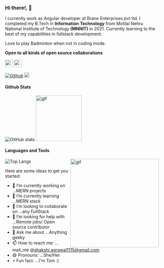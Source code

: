 ### Hi there!, 👋
I currently work as Angular developer at Brane Enterprises pvt ltd.  I completed my B.Tech in **Information Technology** from Motilal Nehru National Institute of Technology **(MNNIT)** in 2021.
Currently learning to the best of my capabilities in fullstack development.



Love to play Badminton when not in coding mode.

**Open to all kinds of open source collaborations**


<a href="https://www.linkedin.com/in/sakshimnnit/"><img src="https://img.shields.io/badge/linkedin-%230077B5.svg?&style=for-the-badge&logo=linkedin&logoColor=white" height="25px"/></a>
<a href="mailto:shakshi.agrawal1115@gmail.com"><img src="https://img.shields.io/badge/gmail-%23D14836.svg?&style=for-the-badge&logo=gmail&logoColor=white" height="25px"/></a>

  [![Github](https://img.shields.io/github/followers/heyimsakshi?label=Follow&style=social)](https://github.com/heyimsakshi)
  ![](https://visitor-badge.laobi.icu/badge?page_id=heyimsakshi.heyimsakshi)
  
#### Github Stats
![GitHub stats](https://github-readme-stats.vercel.app/api?username=heyimsakshi&show_icons=true&title_color=ffffff&hide_border=true)
<img src="https://media.giphy.com/media/1fhj2RprUOpqCObj2J/giphy.gif" height="150" alt="gif"/>  

#### Languages and Tools
![Top Langs](https://github-readme-stats.vercel.app/api/top-langs/?username=heyimsakshi&theme=vue&hide_border=true&show_icons=true)
<img align="right" alt="gif" src="https://user-images.githubusercontent.com/74038190/236119160-976a0405-caa7-470c-9356-16d43402ea0a.gif" height="290">





Here are some ideas to get you started:

- 🔭 I’m currently working on ...MERN projects
- 🌱 I’m currently learning ...MERN stack
- 👯 I’m looking to collaborate on ...any FullStack 
- 🤔 I’m looking for help with ...Remote jobs/ Open source contributor
- 💬 Ask me about ...Anything geeky
- 📫 How to reach me: ... mail_me @shakshi.agrawal1115@gmail.com
- 😄 Pronouns: ...She/Her
- ⚡ Fun fact: ...I'm Tom :)
